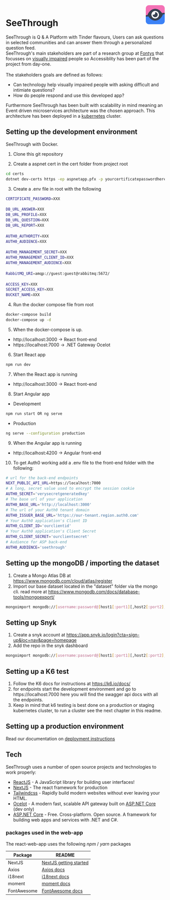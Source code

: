 
<img src="https://github.com/Ruitjes/blind-date/blob/main/assets/logo.png" alt="SeeThrough Logo" title="SeeThrough" align="right" height="60" />

# SeeThrough

SeeThrough is Q & A Platform with Tinder flavours,
Users can ask questions in selected communities and can answer them through a personalized question feed.<br/>
SeeThrough's main stakeholders are part of a research group at [Fontys](https://fontys.nl/) that focusses on [visually impaired](https://en.wikipedia.org/wiki/Visual_impairment) people so Accessiblity has been part of the project from day-one.<br/><br/>
The stakeholders goals are defined as follows:

- Can technology help visually impaired people with asking difficult and intimiate questions?
- How do people respond and use this developed app?

Furthermore SeeThrough has been built with scalability in mind meaning an Event driven microservices architecture was the chosen approach.
This architecture has been deployed in a [kubernetes](https://kubernetes.io/) cluster.

## Setting up the development environment

SeeThrough with Docker.

1. Clone this git repository

2. Create a aspnet cert in the cert folder
   from project root

```bash
cd certs
dotnet dev-certs https -ep aspnetapp.pfx -p yourcertificatepasswordhere
```

3. Create a .env file in root with the following

```bash
CERTIFICATE_PASSWORD=XXX

DB_URL_ANSWER=XXX
DB_URL_PROFILE=XXX
DB_URL_QUESTION=XXX
DB_URL_REPORT=XXX

AUTH0_AUTHORITY=XXX
AUTH0_AUDIENCE=XXX

AUTH0_MANAGEMENT_SECRET=XXX
AUTH0_MANAGEMENT_CLIENT_ID=XXX
AUTH0_MANAGEMENT_AUDIENCE=XXX

RabbitMQ_URI=amqp://guest:guest@rabbitmq:5672/

ACCESS_KEY=XXX
SECRET_ACCESS_KEY=XXX
BUCKET_NAME=XXX

```

4. Run the docker compose file from root

```bash
docker-compose build
docker-compose up -d
```

5. When the docker-compose is up.

-   http://localhost:3000 -> React front-end
-   https://localhost:7000 -> .NET Gateway Ocelot

6. Start React app
```bash
npm run dev
```

7. When the React app is running

-   http://localhost:3000 -> React front-end

8. Start Angular app
- Development
```bash
npm run start OR ng serve
```

- Production
```bash
ng serve --configuration production
```

9. When the Angular app is running

-   http://localhost:4200 -> Angular front-end

10. To get Auth0 working add a .env file to the front-end folder with the following:

```bash
# url for the back-end endpoints
NEXT_PUBLIC_API_URL=https://localhost:7000
# A long, secret value used to encrypt the session cookie
AUTH0_SECRET='verysecretgeneratedkey'
# The base url of your application
AUTH0_BASE_URL='http://localhost:3000'
# The url of your Auth0 tenant domain
AUTH0_ISSUER_BASE_URL='https://our-tenant.region.auth0.com'
# Your Auth0 application's Client ID
AUTH0_CLIENT_ID='ourclientid'
# Your Auth0 application's Client Secret
AUTH0_CLIENT_SECRET='ourclientsecret'
# Audience for ASP back-end
AUTH0_AUDIENCE='seethrough'
```

## Setting up the mongoDB / importing the dataset

1. Create a Mongo Atlas DB at https://www.mongodb.com/cloud/atlas/register
2. Import our base dataset located in the "dataset" folder via the mongo cli. read more at [https://www.mongodb.com/docs/database-tools/mongoexport/ ](https://www.mongodb.com/docs/database-tools/mongoimport/)

```bash
mongoimport mongodb://[username:password@]host1[:port1][,host2[:port2],...[,hostN[:portN]]][/[database][?options]]
```

## Setting up Snyk

1. Create a snyk account at https://app.snyk.io/login?cta=sign-up&loc=nav&page=homepage
2. Add the repo in the snyk dashboard

```bash
mongoimport mongodb://[username:password@]host1[:port1][,host2[:port2],...[,hostN[:portN]]][/[database][?options]]
```

## Setting up a K6 test

1. Follow the K6 docs for instructions at https://k6.io/docs/
2. for endpoints start the development environment and go to https://localhost:7000 here you will find the swagger api docs with all the endpoints.
3. Keep in mind that k6 testing is best done on a production or staging kubernetes cluster, to run a cluster see the next chapter in this readme.

## Setting up a production environment

Read our documentation on [deployment instructions](https://github.com/Ruitjes/blind-date/blob/main/assets/Deployment_Instructions.pdf) 

## Tech

SeeThrough uses a number of open source projects and technologies to work properly:

* [ReactJS] - A JavaScript library for building user interfaces!
* [NextJS] - The react framework for production
* [Tailwindcss] - Rapidly build modern websites without ever leaving your HTML.
* [Ocelot] - A modern fast, scalable API gateway built on [ASP.NET Core] (dev only)
* [ASP.NET Core] - Free. Cross-platform. Open source. A framework for building web apps and services with .NET and C#.

### packages used in the web-app

The react-web-app uses the following *npm* / *yarn* packages

| Package | README |
| ------ | ------ |
| NextJS | [NextJS getting started][NextJSDoc] |
| Axios | [Axios docs][AxiosDoc]|
| i18next | [i18next docs][I18Doc]|
| moment | [moment docs][MomentDoc]|
| FontAwesome | [FontAwesome docs][FontawesomeDoc]|

[//]: # (These are reference links used in the body of this note and get stripped out when the markdown processor does its job. There is no need to format nicely because it shouldn't be seen. Thanks SO - http://stackoverflow.com/questions/4823468/store-comments-in-markdown-syntax)

   [ASP.NET Core]: <https://docs.microsoft.com/en-us/aspnet/core/?view=aspnetcore-3.1>
   [ReactJS]: <https://reactjs.org/>
   [NextJS]: <https://nextjs.org/>
   [React-Bootstrap]: <https://react-bootstrap.github.io/>
   [Ocelot]: <https://threemammals.com/ocelot>
   [localhost]: <http://localhost:3000>
   [Tailwindcss]: <https://tailwindcss.com/>

   [NextJSDoc]: <https://nextjs.org/docs/getting-started>
   [AxiosDoc]: <https://github.com/axios/axios/blob/master/README.md>
   [I18Doc]: <https://www.i18next.com/>
   [MomentDoc]: <https://momentjs.com/>
   [FontawesomeDoc]: <https://fontawesome.com/>